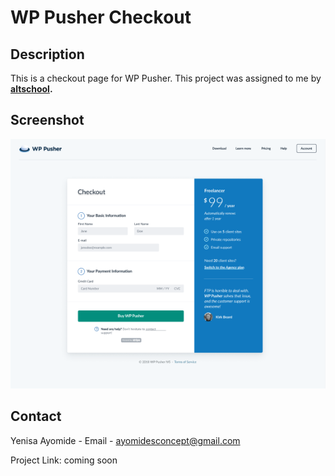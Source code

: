 # WP Pusher Checkout

## Description
This is a checkout page for WP Pusher. This project was assigned to me by **[altschool](altschoolafrica.com).**

## Screenshot
!["Screenshot of the final project"](/asset/img/Screenshot.png)
  
## Contact
Yenisa Ayomide - 
Email - [ayomidesconcept@gmail.com](mailto:ayomidesconcept@gmail.com)

Project Link: coming soon